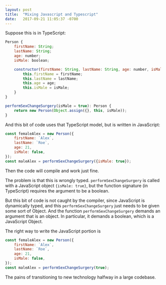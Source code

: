 ```yaml
---
layout: post
title:  "Mixing Javascript and Typescript"
date:   2017-09-21 11:05:37 -0700
---
```


Suppose this is in TypeScript: 
```js
Person {
    firstName: String;
    lastName: String;
    age: number;
    isMale: boolean;

    constructor(firstName: String, lastName: String, age: number, isMale: boolean) {
        this.firstName = firstName;
        this.lastName = lastName;
        this.age = age;
        this.isMale = isMale;
    }
}

performSexChangeSurgery(isMale = true): Person {
    return new Person(Object.assign({}, this, isMale));
}
```

And this bit of code uses that TypeScript model, but is written in JavaScript:
```js
const femaleAlex = new Person({
    firstName: `Alex`,
    lastName: `Roe`,
    age: 21,
    isMale: false,
});
const maleAlex = performSexChangeSurgery({isMale: true});
```

Then the code will compile and work just fine.

The problem is that this is wrongly typed.
`performSexChangeSurgery` is called with a JavaScript object `{isMale: true}`,
but the function signature (in TypeScript) requires the argument to be a boolean.

But this bit of code is not caught by the compiler,
since JavaScript is dynamically typed, and this `performSexChangeSurgery`
just needs to be given some sort of Object.
And the function `performSexChangeSurgery` demands an argument that is an object.
In particular, it demands a boolean, which is a JavaScript Object.

The right way to write the JavaScript portion is

```js
const femaleAlex = new Person({
    firstName: `Alex`,
    lastName: `Roe`,
    age: 21,
    isMale: false,
});
const maleAlex = performSexChangeSurgery(true);
```

The pains of transitioning to new technology halfway in a large codebase.




